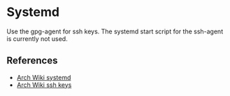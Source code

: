 # Systemd

Use the gpg-agent for ssh keys. The systemd start script for the ssh-agent is
currently not used.

## References

- [Arch Wiki systemd](https://wiki.archlinux.org/title/Systemd)
- [Arch Wiki ssh keys](https://wiki.archlinux.org/title/SSH_keys)
